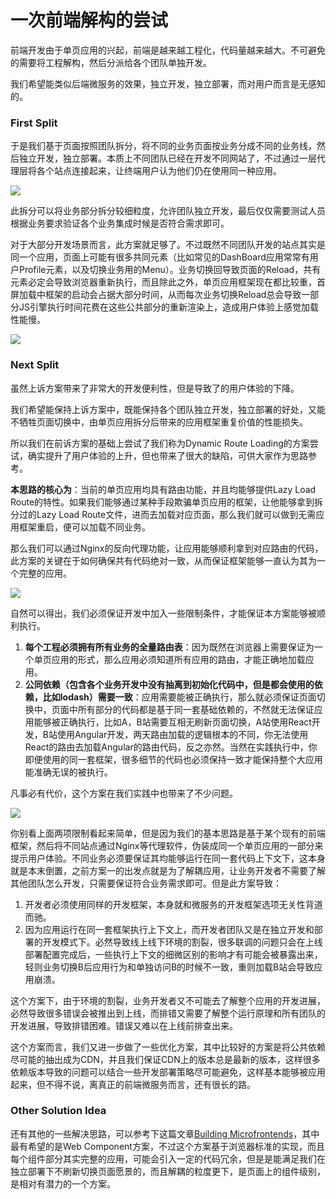 # 一次前端解构的尝试

前端开发由于单页应用的兴起，前端是越来越工程化，代码量越来越大。不可避免的需要将工程解构，然后分派给各个团队单独开发。

我们希望能类似后端微服务的效果，独立开发，独立部署，而对用户而言是无感知的。

### First Split

于是我们基于页面按照团队拆分，将不同的业务页面按业务分成不同的业务线，然后独立开发，独立部署。本质上不同团队已经在开发不同网站了，不过通过一层代理层将各个站点连接起来，让终端用户认为他们仍在使用同一种应用。

![](http://7arnew.com1.z0.glb.clouddn.com/2018-01-20-14970997425526.jpg)


此拆分可以将业务部分拆分较细粒度，允许团队独立开发，最后仅仅需要测试人员根据业务要求验证各个业务集成时候是否符合需求即可。

对于大部分开发场景而言，此方案就足够了。不过既然不同团队开发的站点其实是同一个应用，页面上可能有很多共同元素（比如常见的DashBoard应用常常有用户Profile元素，以及切换业务用的Menu）。业务切换回导致页面的Reload，共有元素必定会导致浏览器重新执行，而且除此之外，单页应用框架现在都比较重，首屏加载中框架的启动会占据大部分时间，从而每次业务切换Reload总会导致一部分JS引擎执行时间花费在这些公共部分的重新渲染上，造成用户体验上感觉加载性能慢。

![](http://7arnew.com1.z0.glb.clouddn.com/2018-01-20-14970997655613.jpg)


### Next Split

虽然上诉方案带来了非常大的开发便利性，但是导致了的用户体验的下降。

我们希望能保持上诉方案中，既能保持各个团队独立开发，独立部署的好处，又能不牺牲页面切换中，由单页应用拆分后带来的应用框架重复价值的性能损失。

所以我们在前诉方案的基础上尝试了我们称为Dynamic Route Loading的方案尝试，确实提升了用户体验的上升，但也带来了很大的缺陷，可供大家作为思路参考。

**本思路的核心为**：当前的单页应用均具有路由功能，并且均能够提供Lazy Load Route的特性。如果我们能够通过某种手段欺骗单页应用的框架，让他能够拿到拆分过的Lazy Load Route文件，进而去加载对应页面，那么我们就可以做到无需应用框架重启，便可以加载不同业务。

那么我们可以通过Nginx的反向代理功能，让应用能够顺利拿到对应路由的代码，此方案的关键在于如何确保共有代码绝对一致，从而保证框架能够一直认为其为一个完整的应用。

![](http://7arnew.com1.z0.glb.clouddn.com/2018-01-20-14970997753054.jpg)


自然可以得出，我们必须保证开发中加入一些限制条件，才能保证本方案能够被顺利执行。

1. **每个工程必须拥有所有业务的全量路由表**：因为既然在浏览器上需要保证为一个单页应用的形式，那么应用必须知道所有应用的路由，才能正确地加载应用。
2. **公同依赖（包含各个业务开发中没有抽离到初始化代码中，但是都会使用的依赖，比如lodash）需要一致**：应用需要能被正确执行，那么就必须保证页面切换中，页面中所有部分的代码都是基于同一套基础依赖的，不然就无法保证应用能够被正确执行，比如A，B站需要互相无刷新页面切换，A站使用React开发，B站使用Angular开发，两天路由加载的逻辑根本的不同，你无法使用React的路由去加载Angular的路由代码，反之亦然。当然在实践执行中，你即便使用的同一套框架，很多细节的代码也必须保持一致才能保持整个大应用能准确无误的被执行。

凡事必有代价，这个方案在我们实践中也带来了不少问题。

![](http://7arnew.com1.z0.glb.clouddn.com/2018-01-20-14970997822495.jpg)


你别看上面两项限制看起来简单，但是因为我们的基本思路是基于某个现有的前端框架，然后将不同站点通过Nginx等代理软件，伪装成同一个单页应用的一部分来提示用户体验。不同业务必须要保证其均能够运行在同一套代码上下文下，这本身就是本末倒置，之前方案一的出发点就是为了解耦应用，让业务开发者不需要了解其他团队怎么开发，只需要保证符合业务需求即可。但是此方案导致：

1. 开发者必须使用同样的开发框架，本身就和微服务的开发框架选项无关性背道而驰。
2. 因为应用运行在同一套框架执行上下文上，而开发者团队又是在独立开发和部署的开发模式下。必然导致线上线下环境的割裂，很多联调的问题只会在上线部署配置完成后，一些执行上下文的细微区别的影响才有可能会被暴露出来，轻则业务切换B后应用行为和单独访问B的时候不一致，重则加载B站会导致应用崩溃。

这个方案下，由于环境的割裂，业务开发者又不可能去了解整个应用的开发进展，必然导致很多错误会被推出到上线，而排错又需要了解整个运行原理和所有团队的开发进展，导致排错困难。错误又难以在上线前排查出来。

这个方案而言，我们又进一步做了一些优化方案，其中比较好的方案是将公共依赖尽可能的抽出成为CDN，并且我们保证CDN上的版本总是最新的版本，这样很多依赖版本导致的问题可以结合一些开发部署策略尽可能避免，这样基本能够被应用起来，但不得不说，离真正的前端微服务而言，还有很长的路。

### Other Solution Idea

还有其他的一些解决思路，可以参考下这篇文章[Building Microfrontends](https://medium.com/@_rchaves_/building-microfrontends-part-i-creating-small-apps-710d709b48b7)，其中最有希望的是Web Component方案，不过这个方案基于浏览器标准的实现，而且每个组件部分其实完整的应用，可能会引入一定的代码冗余，但是是能满足我们在独立部署下不刷新切换页面愿景的，而且解耦的粒度更下，是页面上的组件级别，是相对有潜力的一个方案。






